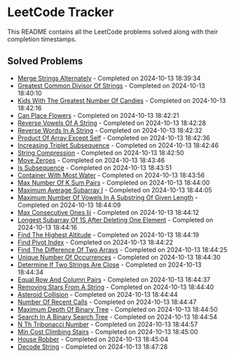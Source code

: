 # LeetCode Tracker

This README contains all the LeetCode problems solved along with their completion timestamps.

## Solved Problems


- [Merge Strings Alternately](https://leetcode.com/problems/merge-strings-alternately/description/?envType=study-plan-v2&envId=leetcode-75) - Completed on 2024-10-13 18:39:34
- [Greatest Common Divisor Of Strings](https://leetcode.com/problems/greatest-common-divisor-of-strings/description/?envType=study-plan-v2&envId=leetcode-75) - Completed on 2024-10-13 18:40:10
- [Kids With The Greatest Number Of Candies](https://leetcode.com/problems/kids-with-the-greatest-number-of-candies/description/?envType=study-plan-v2&envId=leetcode-75) - Completed on 2024-10-13 18:42:16
- [Can Place Flowers](https://leetcode.com/problems/can-place-flowers/description/?envType=study-plan-v2&envId=leetcode-75) - Completed on 2024-10-13 18:42:21
- [Reverse Vowels Of A String](https://leetcode.com/problems/reverse-vowels-of-a-string/description/?envType=study-plan-v2&envId=leetcode-75) - Completed on 2024-10-13 18:42:28
- [Reverse Words In A String](https://leetcode.com/problems/reverse-words-in-a-string/description/?envType=study-plan-v2&envId=leetcode-75) - Completed on 2024-10-13 18:42:32
- [Product Of Array Except Self](https://leetcode.com/problems/product-of-array-except-self/description/?envType=study-plan-v2&envId=leetcode-75) - Completed on 2024-10-13 18:42:36
- [Increasing Triplet Subsequence](https://leetcode.com/problems/increasing-triplet-subsequence/description/?envType=study-plan-v2&envId=leetcode-75) - Completed on 2024-10-13 18:42:46
- [String Compression](https://leetcode.com/problems/string-compression/description/?envType=study-plan-v2&envId=leetcode-75) - Completed on 2024-10-13 18:42:50
- [Move Zeroes](https://leetcode.com/problems/move-zeroes/description/?envType=study-plan-v2&envId=leetcode-75) - Completed on 2024-10-13 18:43:46
- [Is Subsequence](https://leetcode.com/problems/is-subsequence/description/?envType=study-plan-v2&envId=leetcode-75) - Completed on 2024-10-13 18:43:51
- [Container With Most Water](https://leetcode.com/problems/container-with-most-water/description/?envType=study-plan-v2&envId=leetcode-75) - Completed on 2024-10-13 18:43:56
- [Max Number Of K Sum Pairs](https://leetcode.com/problems/max-number-of-k-sum-pairs/description/?envType=study-plan-v2&envId=leetcode-75) - Completed on 2024-10-13 18:44:00
- [Maximum Average Subarray I](https://leetcode.com/problems/maximum-average-subarray-i/description/?envType=study-plan-v2&envId=leetcode-75) - Completed on 2024-10-13 18:44:05
- [Maximum Number Of Vowels In A Substring Of Given Length](https://leetcode.com/problems/maximum-number-of-vowels-in-a-substring-of-given-length/description/?envType=study-plan-v2&envId=leetcode-75) - Completed on 2024-10-13 18:44:09
- [Max Consecutive Ones Iii](https://leetcode.com/problems/max-consecutive-ones-iii/description/?envType=study-plan-v2&envId=leetcode-75) - Completed on 2024-10-13 18:44:12
- [Longest Subarray Of 1S After Deleting One Element](https://leetcode.com/problems/longest-subarray-of-1s-after-deleting-one-element/description/?envType=study-plan-v2&envId=leetcode-75) - Completed on 2024-10-13 18:44:16
- [Find The Highest Altitude](https://leetcode.com/problems/find-the-highest-altitude/description/?envType=study-plan-v2&envId=leetcode-75) - Completed on 2024-10-13 18:44:19
- [Find Pivot Index](https://leetcode.com/problems/find-pivot-index/description/?envType=study-plan-v2&envId=leetcode-75) - Completed on 2024-10-13 18:44:22
- [Find The Difference Of Two Arrays](https://leetcode.com/problems/find-the-difference-of-two-arrays/description/?envType=study-plan-v2&envId=leetcode-75) - Completed on 2024-10-13 18:44:25
- [Unique Number Of Occurrences](https://leetcode.com/problems/unique-number-of-occurrences/description/?envType=study-plan-v2&envId=leetcode-75) - Completed on 2024-10-13 18:44:30
- [Determine If Two Strings Are Close](https://leetcode.com/problems/determine-if-two-strings-are-close/description/?envType=study-plan-v2&envId=leetcode-75) - Completed on 2024-10-13 18:44:34
- [Equal Row And Column Pairs](https://leetcode.com/problems/equal-row-and-column-pairs/description/?envType=study-plan-v2&envId=leetcode-75) - Completed on 2024-10-13 18:44:37
- [Removing Stars From A String](https://leetcode.com/problems/removing-stars-from-a-string/description/?envType=study-plan-v2&envId=leetcode-75) - Completed on 2024-10-13 18:44:40
- [Asteroid Collision](https://leetcode.com/problems/asteroid-collision/description/?envType=study-plan-v2&envId=leetcode-75) - Completed on 2024-10-13 18:44:44
- [Number Of Recent Calls](https://leetcode.com/problems/number-of-recent-calls/description/?envType=study-plan-v2&envId=leetcode-75) - Completed on 2024-10-13 18:44:47
- [Maximum Depth Of Binary Tree](https://leetcode.com/problems/maximum-depth-of-binary-tree/description/?envType=study-plan-v2&envId=leetcode-75) - Completed on 2024-10-13 18:44:50
- [Search In A Binary Search Tree](https://leetcode.com/problems/search-in-a-binary-search-tree/description/?envType=study-plan-v2&envId=leetcode-75) - Completed on 2024-10-13 18:44:54
- [N Th Tribonacci Number](https://leetcode.com/problems/n-th-tribonacci-number/description/?envType=study-plan-v2&envId=leetcode-75) - Completed on 2024-10-13 18:44:57
- [Min Cost Climbing Stairs](https://leetcode.com/problems/min-cost-climbing-stairs/description/?envType=study-plan-v2&envId=leetcode-75) - Completed on 2024-10-13 18:45:00
- [House Robber](https://leetcode.com/problems/house-robber/description/?envType=study-plan-v2&envId=leetcode-75) - Completed on 2024-10-13 18:45:04
- [Decode String](https://leetcode.com/problems/decode-string/?envType=study-plan-v2&envId=leetcode-75) - Completed on 2024-10-13 18:47:28
